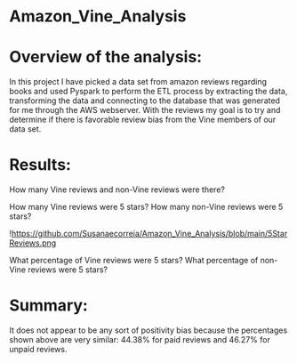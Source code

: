 # Amazon_Vine_Analysis


# Overview of the analysis: 

In this project I have picked a data set from amazon reviews regarding books and used Pyspark to perform the ETL process by extracting the data, transforming the data and connecting to the database that was generated for me through the AWS webserver. With the reviews my goal is to try and determine if there is favorable review bias from the Vine members of our data set.


# Results: 

How many Vine reviews and non-Vine reviews were there?




How many Vine reviews were 5 stars? How many non-Vine reviews were 5 stars?

!https://github.com/Susanaecorreia/Amazon_Vine_Analysis/blob/main/5StarReviews.png


What percentage of Vine reviews were 5 stars? What percentage of non-Vine reviews were 5 stars?



# Summary: 

It does not appear to be any sort of positivity bias because the percentages shown above are very similar: 44.38% for paid reviews and 46.27% for unpaid reviews.
